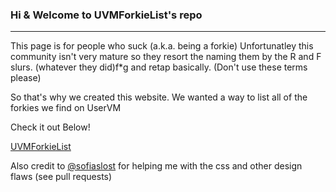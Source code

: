 ### Hi & Welcome to UVMForkieList's repo

---

This page is for people who suck (a.k.a. being a forkie) Unfortunatley this community isn't very mature so they resort the naming them by the R and F slurs. (whatever they did)f*g and retap basically. (Don't use these terms please)

So that's why we created this website. We wanted a way to list all of the forkies we find on UserVM

Check it out Below!

[UVMForkieList](https://lj9859.github.io/UVMForkieList/)

Also credit to [@sofiaslost](https://github.com/sofiaslost) for helping me with the css and other design flaws (see pull requests)
